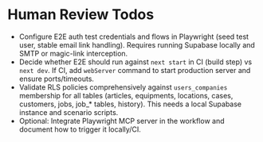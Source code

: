 # Human Review Todos

- Configure E2E auth test credentials and flows in Playwright (seed test user, stable email link handling). Requires running Supabase locally and SMTP or magic-link interception.
- Decide whether E2E should run against `next start` in CI (build step) vs `next dev`. If CI, add `webServer` command to start production server and ensure ports/timeouts.
- Validate RLS policies comprehensively against `users_companies` membership for all tables (articles, equipments, locations, cases, customers, jobs, job_* tables, history). This needs a local Supabase instance and scenario scripts.
- Optional: Integrate Playwright MCP server in the workflow and document how to trigger it locally/CI.
